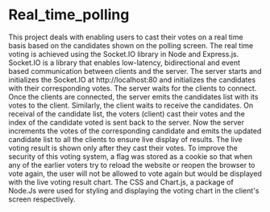 # Real_time_polling
This project deals with enabling users to cast their votes on a real time basis based on the candidates shown on the polling screen. The real time voting is achieved using the Socket.IO library in Node and Express.js. Socket.IO is a library that enables low-latency, bidirectional and event based communication between clients and the server. The server starts and initializes the Socket.IO at http://localhost:80 and initializes the candidates with their corresponding votes. The server waits for the clients to connect. Once the clients are connected, the server emits the candidates list with its votes to the client. Similarly, the client waits to receive the candidates. On receival of the candidate list, the voters (client) cast their votes and the index of the candidate voted is sent back to the server. Now the server increments the votes of the corresponding candidate and emits the updated candidate list to all the clients to ensure live display of results. The live voting result is shown only after they cast their votes. To improve the security of this voting system, a flag was stored as a cookie so that when any of the earlier voters try to reload the website or reopen the browser to vote again, the user will not be allowed to vote again but would be displayed with the live voting result chart. The CSS and Chart.js, a package of Node.Js were used for styling and displaying the voting chart in the client's screen respectively.
